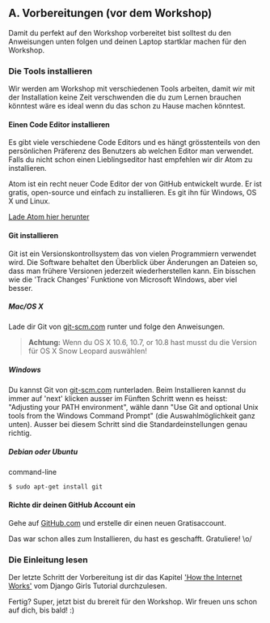 ## A. Vorbereitungen (vor dem Workshop)

Damit du perfekt auf den Workshop vorbereitet bist solltest du den Anweisungen unten folgen und deinen Laptop startklar machen für den Workshop.

### Die Tools installieren

Wir werden am Workshop mit verschiedenen Tools arbeiten, damit wir mit der Installation keine Zeit verschwenden die du zum Lernen brauchen könntest wäre es ideal wenn du das schon zu Hause machen könntest.

#### Einen Code Editor installieren

Es gibt viele verschiedene Code Editors und es hängt grösstenteils von den persönlichen Präferenz des Benutzers ab welchen Editor man verwendet. Falls du nicht schon einen Lieblingseditor hast empfehlen wir dir Atom zu installieren.

Atom ist ein recht neuer Code Editor der von GitHub entwickelt wurde. Er ist gratis, open-source und einfach zu installieren. Es git ihn für Windows, OS X und Linux.

[Lade Atom hier herunter](https://atom.io/)

#### Git installieren

Git ist ein Versionskontrollsystem das von vielen Programmiern verwendet wird. Die Software behaltet den Überblick über Änderungen an Dateien so, dass man frühere Versionen jederzeit wiederherstellen kann. Ein bisschen wie die 'Track Changes' Funktione von Microsoft Windows, aber viel besser.

##### Mac/OS X
Lade dir Git von [git-scm.com](https://git-scm.com) runter und folge den Anweisungen.

> **Achtung:** Wenn du OS X 10.6, 10.7, or 10.8 hast musst du die Version für OS X Snow Leopard auswählen!

##### Windows
Du kannst Git von [git-scm.com](https://git-scm.com) runterladen. Beim Installieren kannst du immer auf 'next' klicken ausser im Fünften Schritt wenn es heisst: "Adjusting your PATH environment", wähle dann "Use Git and optional Unix tools from the Windows Command Prompt" (die Auswahlmöglichkeit ganz unten). Ausser bei diesem Schritt sind die Standardeinstellungen genau richtig.

##### Debian oder Ubuntu

command-line

```
$ sudo apt-get install git
```
#### Richte dir deinen GitHub Account ein
Gehe auf [GitHub.com](https://GitHub.com) und erstelle dir einen neuen Gratisaccount.

Das war schon alles zum Installieren, du hast es geschafft. Gratuliere! \o/

### Die Einleitung lesen
Der letzte Schritt der Vorbereitung ist dir das Kapitel ['How the Internet Works'](https://tutorial.djangogirls.org/en/how_the_internet_works/) vom Django Girls Tutorial durchzulesen.

Fertig? Super, jetzt bist du brereit für den Workshop. Wir freuen uns schon auf dich, bis bald! :)






